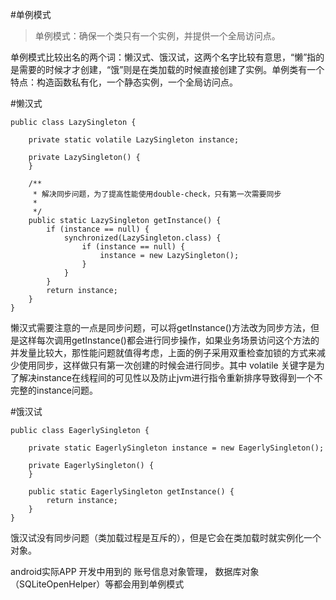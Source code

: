 #单例模式

>单例模式：确保一个类只有一个实例，并提供一个全局访问点。

单例模式比较出名的两个词：懒汉式、饿汉试，这两个名字比较有意思，“懒”指的是需要的时候才才创建，“饿”则是在类加载的时候直接创建了实例。单例类有一个特点：构造函数私有化，一个静态实例，一个全局访问点。

#懒汉式
```
public class LazySingleton {

    private static volatile LazySingleton instance;

    private LazySingleton() {
    }

    /**
     * 解决同步问题，为了提高性能使用double-check，只有第一次需要同步
     *
     */
    public static LazySingleton getInstance() {
        if (instance == null) {
            synchronized(LazySingleton.class) {
                if (instance == null) {
                    instance = new LazySingleton();
                }
            }
        }
        return instance;
    }
}
```
懒汉式需要注意的一点是同步问题，可以将getInstance()方法改为同步方法，但是这样每次调用getInstance()都会进行同步操作，如果业务场景访问这个方法的并发量比较大，那性能问题就值得考虑，上面的例子采用双重检查加锁的方式来减少使用同步，这样做只有第一次创建的时候会进行同步。其中 volatile 关键字是为了解决instance在线程间的可见性以及防止jvm进行指令重新排序导致得到一个不完整的instance问题。

#饿汉试
```
public class EagerlySingleton {

    private static EagerlySingleton instance = new EagerlySingleton();

    private EagerlySingleton() {
    }

    public static EagerlySingleton getInstance() {
        return instance;
    }
}
```
饿汉试没有同步问题（类加载过程是互斥的），但是它会在类加载时就实例化一个对象。


android实际APP 开发中用到的 账号信息对象管理， 数据库对象（SQLiteOpenHelper）等都会用到单例模式
